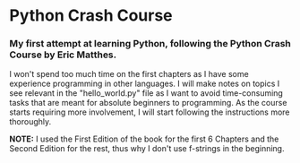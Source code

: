 # Python Crash Course

### My first attempt at learning Python, following the Python Crash Course by Eric Matthes.  
  
I won't spend too much time on the first chapters as I have some experience programming in other languages. I will make notes on topics I see relevant in the "hello_world.py" file as I want to avoid time-consuming tasks that are meant for absolute beginners to programming. As the course starts requiring more involvement, I will start following the instructions more thoroughly.  
  
**NOTE:** I used the First Edition of the book for the first 6 Chapters and the Second Edition for the rest, thus why I don't use f-strings in the beginning.
